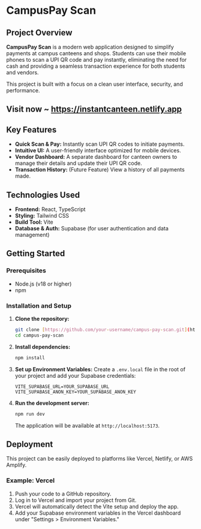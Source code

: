 # CampusPay Scan

## Project Overview

**CampusPay Scan** is a modern web application designed to simplify payments at campus canteens and shops. Students can use their mobile phones to scan a UPI QR code and pay instantly, eliminating the need for cash and providing a seamless transaction experience for both students and vendors.

This project is built with a focus on a clean user interface, security, and performance.
## Visit now ~ https://instantcanteen.netlify.app
## Key Features

* **Quick Scan & Pay:** Instantly scan UPI QR codes to initiate payments.
* **Intuitive UI:** A user-friendly interface optimized for mobile devices.
* **Vendor Dashboard:** A separate dashboard for canteen owners to manage their details and update their UPI QR code.
* **Transaction History:** (Future Feature) View a history of all payments made.

## Technologies Used

* **Frontend:** React, TypeScript
* **Styling:** Tailwind CSS
* **Build Tool:** Vite
* **Database & Auth:** Supabase (for user authentication and data management)

## Getting Started

### Prerequisites

* Node.js (v18 or higher)
* npm

### Installation and Setup

1.  **Clone the repository:**
    ```sh
    git clone [https://github.com/your-username/campus-pay-scan.git](https://github.com/your-username/campus-pay-scan.git)
    cd campus-pay-scan
    ```

2.  **Install dependencies:**
    ```sh
    npm install
    ```

3.  **Set up Environment Variables:**
    Create a `.env.local` file in the root of your project and add your Supabase credentials:
    ```
    VITE_SUPABASE_URL=YOUR_SUPABASE_URL
    VITE_SUPABASE_ANON_KEY=YOUR_SUPABASE_ANON_KEY
    ```

4.  **Run the development server:**
    ```sh
    npm run dev
    ```

    The application will be available at `http://localhost:5173`.

## Deployment

This project can be easily deployed to platforms like Vercel, Netlify, or AWS Amplify.

### Example: Vercel

1.  Push your code to a GitHub repository.
2.  Log in to Vercel and import your project from Git.
3.  Vercel will automatically detect the Vite setup and deploy the app.
4.  Add your Supabase environment variables in the Vercel dashboard under "Settings > Environment Variables."



